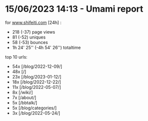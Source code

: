 # 15/06/2023 14:13 - Umami report
for www.shifeiti.com [24h] :

 - 218 (-37) page views
 - 81 (-52) uniques
 - 58 (-53) bounces
 - 1h 24' 25'' (-4h 54' 26'') totaltime


top 10 urls:
 - 54x [/blog/2022-12-09/]
 - 48x [/]
 - 23x [/blog/2023-01-12/]
 - 18x [/blog/2022-12-22/]
 - 11x [/blog/2022-05-07/]
 - 8x [/wiki/]
 - 7x [/about/]
 - 5x [/bbtalk/]
 - 5x [/blog/categories/]
 - 3x [/blog/2022-05-24/]


